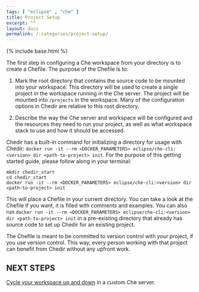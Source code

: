 ```yaml
---
tags: [ "eclipse" , "che" ]
title: Project Setup
excerpt: ""
layout: docs
permalink: /:categories/project-setup/
---
```

{% include base.html %}

The first step in configuring a Che workspace from your directory is to create a Chefile. The purpose of the Chefile is to:
1. Mark the root directory that contains the source code to be mounted into your workspace. This directory will be used to create a single project in the workspace running in the Che server. The project will be mounted into `/projects` in the workspace. Many of the configuration options in Chedir are relative to this root directory.

2. Describe the way the Che server and workspace will be configured and the resources they need to run your project, as well as what workspace stack to use and how it should be accessed.

Chedir has a built-in command for initializing a directory for usage with Chedir: `docker run -it --rm <DOCKER_PARAMETERS> eclipse/che-cli:<version> dir <path-to-project> init`. For the purpose of this getting started guide, please follow along in your terminal:
```shell  
mkdir chedir_start
cd chedir_start
docker run -it --rm <DOCKER_PARAMETERS> eclipse/che-cli:<version> dir <path-to-project> init
```

This will place a Chefile in your current directory. You can take a look at the Chefile if you want, it is filled with comments and examples. You can also run `docker run -it --rm <DOCKER_PARAMETERS> eclipse/che-cli:<version> dir <path-to-project> init` in a pre-existing directory that already has source code to set up Chedir for an existing project.

The Chefile is meant to be committed to version control with your project, if you use version control. This way, every person working with that project can benefit from Chedir without any upfront work.


## NEXT STEPS
[Cycle your workspace up and down]({{base}}/docs/chedir/up-and-down/index.html) in a custom Che server.
